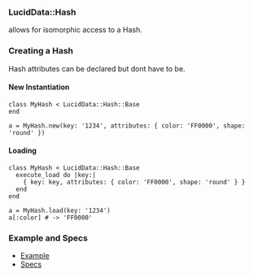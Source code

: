 ### LucidData::Hash

allows for isomorphic access to a Hash.

### Creating a Hash

Hash attributes can be declared but dont have to be.

#### New Instantiation
```
class MyHash < LucidData::Hash::Base
end

a = MyHash.new(key: '1234', attributes: { color: 'FF0000', shape: 'round' })
```

#### Loading
```
class MyHash < LucidData::Hash::Base
  execute_load do |key:|
    { key: key, attributes: { color: 'FF0000', shape: 'round' } }
  end
end

a = MyHash.load(key: '1234')
a[:color] # -> 'FF0000'
```

### Example and Specs
- [Example](https://github.com/isomorfeus/isomorfeus-framework/blob/master/ruby/isomorfeus-data/test_app_files/isomorfeus/data/simple_hash.rb)
- [Specs](https://github.com/isomorfeus/isomorfeus-framework/blob/master/ruby/isomorfeus-data/test_app_files/spec/data_hash_spec.rb)
